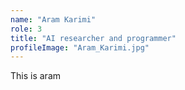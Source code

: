 ```yaml
---
name: "Aram Karimi"
role: 3 
title: "AI researcher and programmer"
profileImage: "Aram_Karimi.jpg"
---
```

This is aram
